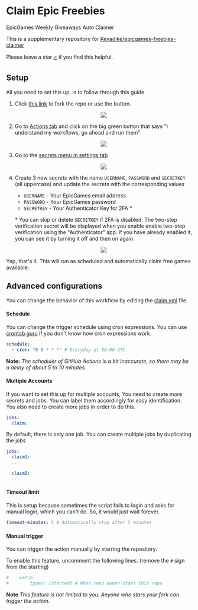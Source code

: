 # Claim Epic Freebies 

EpicGames Weekly Giveaways Auto Claimer

This is a supplementary repository for [Revadike/epicgames-freebies-claimer](https://github.com/Revadike/epicgames-freebies-claimer)

Please leave a star [:star:](https://github.com/maximousblk/claim-epic-freebies#:~:text=star) if you find this helpful.

## Setup

All you need to set this up, is to follow through this guide.

1. Click [this link](https://github.com/maximousblk/claim-epic-freebies/fork) to fork the repo or use the button.

   <p align="center">
     <img src="https://i.imgur.com/WRxfXmg.png">
   </p>

2. Go to [Actions tab](../../actions) and click on the big green button that says "I understand my workflows, go ahead and run them"

   <p align="center">
     <img src="https://i.imgur.com/gAsnfRv.png">
   </p>

3. Go to the [secrets menu in settings tab](../../settings/secrets)

   <p align="center">
     <img src="https://i.imgur.com/k21dFyM.png">
   </p>

4. Create 3 new secrets with the name `USERNAME`, `PASSWORD` and `SECRETKEY` (all uppercase) and update the secrets with the corresponding values

   - `USERNAME` - Your EpicGames email address
   - `PASSWORD` - Your EpicGames password
   - `SECRETKEY` - Your Authenticator Key for 2FA *

    \* You can skip or delete `SECRETKEY` if 2FA is disabled. The two-step verification secret will be displayed when you enable enable two-step verification using the "Authenticator" app. If you have already enabled it, you can see it by turning it off and then on again.


   <p align="center">
     <img src="https://i.imgur.com/4q9GyOk.png">
   </p>


Yep, that's it. This will run as scheduled and automatically claim free games available.

## Advanced configurations

You can change the behavior of this workflow by editing the [claim.yml](.github/workflows/claim.yml) file.

#### Schedule

You can change the trigger schedule using cron expressions. You can use [crontab guru](https://crontab.guru/) if you don't know how cron expressions work.

```yml
schedule:
  - cron: "0 0 * * *" # Everyday at 00:00 UTC
```

**Note:** _The scheduler of GitHub Actions is a bit inaccurate, so there may be a delay of about 5 to 10 minutes._

#### Multiple Accounts

If you want to set this up for multiple accounts, You need to create more secrets and jobs. You can label them accordingly for easy identification. You also need to create more jobs in order to do this.

```yml
jobs:
  claim:
```

By default, there is only one job. You can create multiple jobs by duplicating the jobs

```yml
jobs:
  claim1:
  ...

  claim2:
  ...
```

#### Timeout limit

This is setup because sometimes the script fails to login and asks for manual login, which you can't do. So, it would just wait forever.

```yml
timeout-minutes: 5 # Automatically stop after 5 minutes
```

#### Manual trigger

You can trigger the action manually by starring the repository.

To enable this feature, uncomment the following lines. (remove the `#` sign from the starting)

```yml
#    watch:
#        types: [started] # When repo owner stars this repo
```

**Note** _This feature is not limited to you. Anyone who stars your fork can trigger the action._
